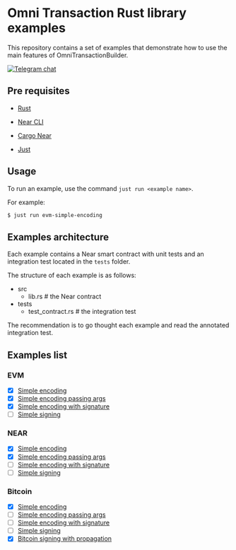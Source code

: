 # Omni Transaction Rust library examples

This repository contains a set of examples that demonstrate how to use the main features of OmniTransactionBuilder.

[![Telegram chat][telegram-badge]][telegram-url]

[telegram-badge]: https://img.shields.io/endpoint?color=neon&style=for-the-badge&url=https://tg.sumanjay.workers.dev/chain_abstraction
[telegram-url]: https://t.me/chain_abstraction

## Pre requisites

- [Rust](https://www.rust-lang.org/)

- [Near CLI](https://github.com/near/near-cli)

- [Cargo Near](https://github.com/near/cargo-near)

- [Just](https://github.com/casey/just)

## Usage

To run an example, use the command `just run <example name>`.

For example:

```bash
$ just run evm-simple-encoding
```

## Examples architecture

Each example contains a Near smart contract with unit tests and an integration test located in the `tests` folder.

The structure of each example is as follows:

- src
  - lib.rs # the Near contract
- tests
  - test_contract.rs # the integration test

The recommendation is to go thought each example and read the annotated integration test.

## Examples list

### EVM

- [x] [Simple encoding](./examples/evm-simple-encoding)
- [x] [Simple encoding passing args](./examples/evm-simple-encoding-passing-args)
- [x] [Simple encoding with signature](./examples/evm-simple-encoding-with-signature)
- [ ] [Simple signing](#)

### NEAR

- [x] [Simple encoding](./examples/near-simple-encoding)
- [x] [Simple encoding passing args](./examples/near-simple-encoding-passing-args)
- [ ] [Simple encoding with signature](#)
- [ ] [Simple signing](#)

### Bitcoin

- [x] [Simple encoding](./examples/bitcoin-simple-encoding)
- [ ] [Simple encoding passing args](#)
- [ ] [Simple encoding with signature](#)
- [ ] [Simple signing](#)
- [x] [Bitcoin signing with propagation](./examples/bitcoin-signing-with-propagation)
